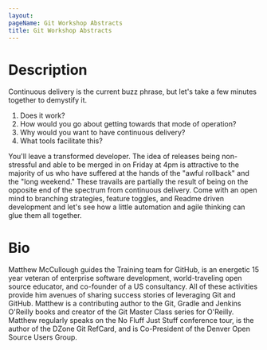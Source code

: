 ```yaml
---
layout: 
pageName: Git Workshop Abstracts
title: Git Workshop Abstracts
---
```


# Description

Continuous delivery is the current buzz phrase, but let's take a few minutes together to demystify it.

1. Does it work? 
2. How would you go about getting towards that mode of operation? 
3. Why would you want to have continuous delivery? 
4. What tools facilitate this?

You'll leave a transformed developer. The idea of releases being non-stressful and able to be merged in on Friday at 4pm is attractive to the majority of us who have suffered at the hands of the "awful rollback" and the "long weekend." These travails are partially the result of being on the opposite end of the spectrum from continuous delivery. Come with an open mind to branching strategies, feature toggles, and Readme driven development and let's see how a little automation and agile thinking can glue them all together.

# Bio

Matthew McCullough guides the Training team for GitHub, is an energetic 15 year veteran of enterprise software development, world-traveling open source educator, and co-founder of a US consultancy. All of these activities provide him avenues of sharing success stories of leveraging Git and GitHub. Matthew is a contributing author to the Git, Gradle and Jenkins O'Reilly books and creator of the Git Master Class series for O'Reilly.  Matthew regularly speaks on the No Fluff Just Stuff conference tour, is the author of the DZone Git RefCard, and is Co-President of the Denver Open Source Users Group.

